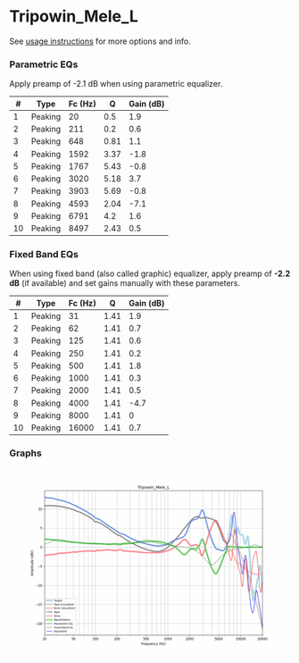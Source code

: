 # Tripowin_Mele_L
See [usage instructions](https://github.com/jaakkopasanen/AutoEq#usage) for more options and info.

### Parametric EQs
Apply preamp of -2.1 dB when using parametric equalizer.

|   # | Type    |   Fc (Hz) |    Q |   Gain (dB) |
|-----|---------|-----------|------|-------------|
|   1 | Peaking |        20 | 0.5  |         1.9 |
|   2 | Peaking |       211 | 0.2  |         0.6 |
|   3 | Peaking |       648 | 0.81 |         1.1 |
|   4 | Peaking |      1592 | 3.37 |        -1.8 |
|   5 | Peaking |      1767 | 5.43 |        -0.8 |
|   6 | Peaking |      3020 | 5.18 |         3.7 |
|   7 | Peaking |      3903 | 5.69 |        -0.8 |
|   8 | Peaking |      4593 | 2.04 |        -7.1 |
|   9 | Peaking |      6791 | 4.2  |         1.6 |
|  10 | Peaking |      8497 | 2.43 |         0.5 |

### Fixed Band EQs
When using fixed band (also called graphic) equalizer, apply preamp of **-2.2 dB** (if available) and set gains manually with these parameters.

|   # | Type    |   Fc (Hz) |    Q |   Gain (dB) |
|-----|---------|-----------|------|-------------|
|   1 | Peaking |        31 | 1.41 |         1.9 |
|   2 | Peaking |        62 | 1.41 |         0.7 |
|   3 | Peaking |       125 | 1.41 |         0.6 |
|   4 | Peaking |       250 | 1.41 |         0.2 |
|   5 | Peaking |       500 | 1.41 |         1.8 |
|   6 | Peaking |      1000 | 1.41 |         0.3 |
|   7 | Peaking |      2000 | 1.41 |         0.5 |
|   8 | Peaking |      4000 | 1.41 |        -4.7 |
|   9 | Peaking |      8000 | 1.41 |         0   |
|  10 | Peaking |     16000 | 1.41 |         0.7 |

### Graphs
![](./Tripowin_Mele_L.png)
